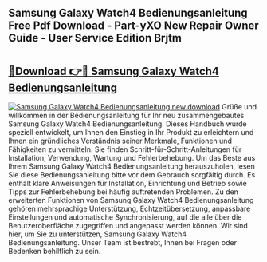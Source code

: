 ## Samsung Galaxy Watch4 Bedienungsanleitung Free Pdf Download - Part-yXO New Repair Owner Guide - User Service Edition Brjtm

# <h2><a href="http://df5rgj3.blite.top/?on=Samsung+Galaxy+Watch4+Bedienungsanleitung">🔗Download 👉🔴 Samsung Galaxy Watch4 Bedienungsanleitung</a></h2>

[![Samsung Galaxy Watch4 Bedienungsanleitung new download](https://i.imgur.com/lujVjoI.png)](http://df5rgj3.blite.top/?on=Samsung+Galaxy+Watch4+Bedienungsanleitung)
Grüße und willkommen in der Bedienungsanleitung für Ihr neu zusammengebautes Samsung Galaxy Watch4 Bedienungsanleitung. Dieses Handbuch wurde speziell entwickelt, um Ihnen den Einstieg in Ihr Produkt zu erleichtern und Ihnen ein gründliches Verständnis seiner Merkmale, Funktionen und Fähigkeiten zu vermitteln. Sie finden Schritt-für-Schritt-Anleitungen für Installation, Verwendung, Wartung und Fehlerbehebung. Um das Beste aus Ihrem Samsung Galaxy Watch4 Bedienungsanleitung herauszuholen, lesen Sie diese Bedienungsanleitung bitte vor dem Gebrauch sorgfältig durch. Es enthält klare Anweisungen für Installation, Einrichtung und Betrieb sowie Tipps zur Fehlerbehebung bei häufig auftretenden Problemen. Zu den erweiterten Funktionen von Samsung Galaxy Watch4 Bedienungsanleitung gehören mehrsprachige Unterstützung, Echtzeitübersetzung, anpassbare Einstellungen und automatische Synchronisierung, auf die alle über die Benutzeroberfläche zugegriffen und angepasst werden können. Wir sind hier, um Sie zu unterstützen, Samsung Galaxy Watch4 Bedienungsanleitung. Unser Team ist bestrebt, Ihnen bei Fragen oder Bedenken behilflich zu sein.
